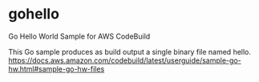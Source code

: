 # gohello
Go Hello World Sample for AWS CodeBuild

This Go sample produces as build output a single binary file named hello. 
https://docs.aws.amazon.com/codebuild/latest/userguide/sample-go-hw.html#sample-go-hw-files
